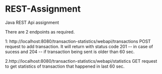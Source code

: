 # REST-Assignment
Java REST Api assignment

There are 2 endpoints as required.

1: http://localhost:8080/transaction-statistics/webapi/transactions POST request to add transaction.
It will return with status code 201 -- in case of sucess and 204 -- if transaction being sent is older than 60 sec.

2.http://localhost:8080/transaction-statistics/webapi/statistics GET request to get statistics of transaction that happened in last 60 sec.

